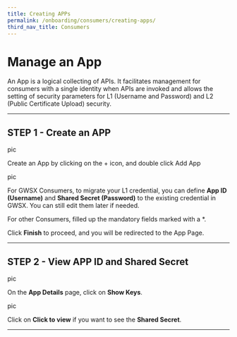 ```yaml
---
title: Creating APPs
permalink: /onboarding/consumers/creating-apps/
third_nav_title: Consumers
---
```


# Manage an App

An App is a logical collecting of APIs. It facilitates management for consumers with a single identity when APIs are invoked and allows the setting of security parameters for L1 (Username and Password) and L2 (Public Certificate Upload) security.

---

## STEP 1 - Create an APP

pic

Create an App by clicking on the + icon, and double click Add App

pic

For GWSX Consumers, to migrate your L1 credential, you can define **App ID (Username)** and **Shared Secret (Password)** to the existing credential in GWSX. You can still edit them later if needed.

For other Consumers, filled up the mandatory fields marked with a \*.

Click **Finish** to proceed, and you will be redirected to the App Page.

---

## STEP 2 - View APP ID and Shared Secret

pic

On the **App Details** page, click on **Show Keys**.

pic

Click on **Click to view** if you want to see the **Shared Secret**.

---

